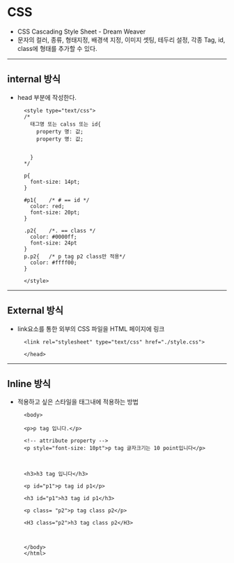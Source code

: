 CSS
===================================

* CSS Cascading Style Sheet	- Dream Weaver
* 문자의 컬러, 종류, 형태지정, 배경색 지정, 이미지 셋팅, 테두리 설정, 각종 Tag, id, class에 형태를 추가할 수 있다.

-----------------------------------
internal 방식 
-----------------------------------
* head 부분에 작성한다.

        <style type="text/css">
        /*
          태그명 또는 calss 또는 id{
            property 명: 값;
            property 명: 값;


          }
        */

        p{
          font-size: 14pt;
        }

        #p1{	/* # == id */
          color: red;
          font-size: 20pt;
        }

        .p2{	/*. == class */
          color: #0000ff;
          font-size: 24pt
        }
        p.p2{	/* p tag p2 class만 적용*/
          color: #ffff00;
        }

        </style>

-----------------------------------------
External 방식
-----------------------------------------
* link요소를 통한 외부의 CSS 파일을 HTML 페이지에 링크

        <link rel="stylesheet" type="text/css" href="./style.css">

        </head>

-----------------------------------------
Inline 방식
-----------------------------------------
* 적용하고 싶은 스타일을 태그내에 적용하는 방법

        <body>

        <p>p tag 입니다.</p>

        <!-- attribute property -->
        <p style="font-size: 10pt">p tag 글자크기는 10 point입니다</p>



        <h3>h3 tag 입니다</h3>

        <p id="p1">p tag id p1</p>

        <h3 id="p1">h3 tag id p1</h3>

        <p class= "p2">p tag class p2</p>

        <H3 class="p2">h3 tag class p2</H3>



        </body>
        </html>
